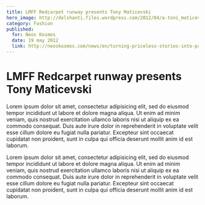 ```yaml
---
title: LMFF Redcarpet runway presents Tony Maticevski
hero_image: http://delshanti.files.wordpress.com/2012/04/a-toni_maticevski144.jpg
category: Fashion
published:
  for: Neos Kosmos
  date: 19 may 2012
  link: http://neoskosmos.com/news/en/turning-priceless-stories-into-precious-jewellery
---
```


# LMFF Redcarpet runway presents Tony Maticevski

Lorem ipsum dolor sit amet, consectetur adipisicing elit, sed do eiusmod
tempor incididunt ut labore et dolore magna aliqua. Ut enim ad minim veniam,
quis nostrud exercitation ullamco laboris nisi ut aliquip ex ea commodo
consequat. Duis aute irure dolor in reprehenderit in voluptate velit esse
cillum dolore eu fugiat nulla pariatur. Excepteur sint occaecat cupidatat non
proident, sunt in culpa qui officia deserunt mollit anim id est laborum.

Lorem ipsum dolor sit amet, consectetur adipisicing elit, sed do eiusmod
tempor incididunt ut labore et dolore magna aliqua. Ut enim ad minim veniam,
quis nostrud exercitation ullamco laboris nisi ut aliquip ex ea commodo
consequat. Duis aute irure dolor in reprehenderit in voluptate velit esse
cillum dolore eu fugiat nulla pariatur. Excepteur sint occaecat cupidatat non
proident, sunt in culpa qui officia deserunt mollit anim id est laborum.